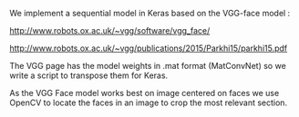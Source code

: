 

We implement a sequential model in Keras based on the VGG-face model :

http://www.robots.ox.ac.uk/~vgg/software/vgg_face/

http://www.robots.ox.ac.uk/~vgg/publications/2015/Parkhi15/parkhi15.pdf

The VGG page has the model weights in .mat format (MatConvNet) so we write a script to transpose them for Keras.

As the VGG Face model works best on image centered on faces we use OpenCV to locate the faces in an image to crop the most relevant section.